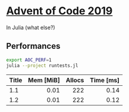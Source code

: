 # [Advent of Code 2019](https://adventofcode.com/2019/)

In Julia (what else?)


## Performances

```sh
export AOC_PERF=1
julia --project runtests.jl
```

| Title | Mem [MiB] | Allocs | Time [ms] |
|:----- | ---------:| ------:| ---------:|
| 1.1   |      0.01 |    222 |      0.14 |
| 1.2   |      0.01 |    222 |      0.12 |
